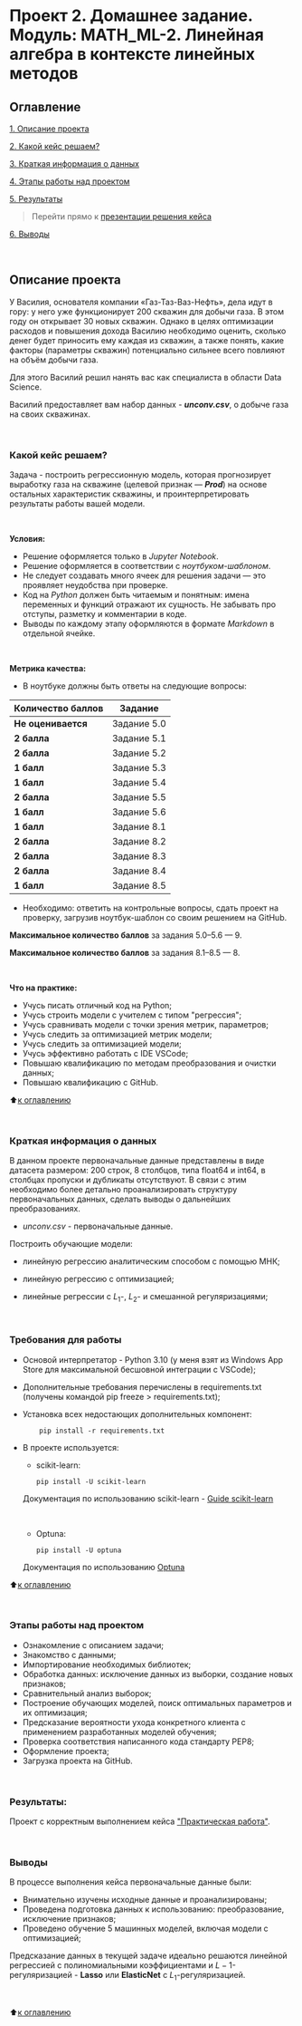 # Проект 2. Домашнее задание. Модуль: MATH_ML-2. Линейная алгебра в контексте линейных методов

## Оглавление
[1. Описание проекта](https://github.com/dushaelena1319/data_science/blob/main/project_2/README.md#Описание-проекта)

[2. Какой кейс решаем?](https://github.com/dushaelena1319/data_science/blob/main/project_2/README.md#Какой-кейс-решаем)

[3. Краткая информация о данных](https://github.com/dushaelena1319/data_science/blob/main/project_2/README.md##Краткая-информация-о-данных)

[4. Этапы работы над проектом](https://github.com/dushaelena1319/data_science/blob/main/project_2/README.md#Этапы-работы-над-проектом)

[5. Результаты](https://github.com/dushaelena1319/data_science/blob/main/project_2/README.md#Результаты)

  > Перейти прямо к [презентации решения кейса](https://github.com/dushaelena1319/data_science/blob/main/project_2/скважина.ipynb)

[6. Выводы](https://github.com/dushaelena1319/data_science/blob/main/project_2/README.md#Выводы)  


<br>

## Описание проекта
У Василия, основателя компании «Газ-Таз-Ваз-Нефть», дела идут в гору: у него уже функционирует 200 скважин для добычи газа. В этом году он открывает 30 новых скважин. Однако в целях оптимизации расходов и повышения дохода Василию необходимо оценить, сколько денег будет приносить ему каждая из скважин, а также понять, какие факторы (параметры скважин) потенциально сильнее всего повлияют на объём добычи газа.

Для этого Василий решил нанять вас как специалиста в области Data Science.

Василий предоставляет вам набор данных - ***unconv.csv***, о добыче газа на своих скважинах.

<br>

### Какой кейс решаем?
Задача - построить регрессионную модель, которая прогнозирует выработку газа на скважине (целевой признак — ***Prod***) на основе остальных характеристик скважины, и проинтерпретировать результаты работы вашей модели.

<br>

**Условия:**
- Решение оформляется только в *Jupyter Notebook*.
- Решение оформляется в соответствии с *ноутбуком-шаблоном*.
- Не следует создавать много ячеек для решения задачи — это проявляет неудобства при проверке.
- Код на *Python* должен быть читаемым и понятным: имена переменных и функций отражают их сущность. Не забывать про отступы, разметку и комментарии в коде.
- Выводы по каждому этапу оформляются в формате *Markdown* в отдельной ячейке.

<br>

**Метрика качества:**
* В ноутбуке должны быть ответы на следующие вопросы:
<!-- <table>
  <tbody>
    <tr style="vertical-align:middle">
      <td style="background-color: #2e765e; color: white; font-weight: bold">2 балла</td>
      <td style="align:left">Правильность решения задач, логичность построения запросов</td>
    </tr>
    <tr>
      <td style="background-color: #2e765e; color: white; font-weight: bold">2 балла</td>
      <td style="align:left">Читабельность и верное форматирование запросов и кода на Python, наличие комментариев в запросах;<br>Аккуратность оформления решения</td>
    </tr>
    <tr>
      <td style="background-color: #2e765e; color: white; font-weight: bold">2 балла</td>
      <td style="align:left">Логичность и полнота выводов</td>
    </tr>
    <tr>
      <td style="background-color: #2e765e; color: white; font-weight: bold">2 балла</td>
      <td style="align:left">Дополнительные исследования данных</td>
    </tr>
  </tbody>
</table> -->

| **Количество баллов** | **Задание** |
| --- | --- |
| **Не оценивается** | Задание 5.0 |
| **2 балла** | Задание 5.1 |
| **2 балла** | Задание 5.2 |
| **1 балл** | Задание 5.3 |
| **1 балл** | Задание 5.4 |
| **2 балла** | Задание 5.5 |
| **1 балл** | Задание 5.6 |
| **1 балл** | Задание 8.1 |
| **2 балла** | Задание 8.2 |
| **2 балла** | Задание 8.3 |
| **2 балла** | Задание 8.4 |
| **1 балл** | Задание 8.5 |

* Необходимо: ответить на контрольные вопросы, сдать проект на проверку, загрузив ноутбук-шаблон со своим решением на GitHub.

**Максимальное количество баллов** за задания 5.0–5.6 — 9.

**Максимальное количество баллов** за задания 8.1–8.5 — 8.

<br>

**Что на практике:**
-   Учусь писать отличный код на Python;
-   Учусь строить модели с учителем с типом "регрессия";
-   Учусь сравнивать модели с точки зрения метрик, параметров;
-   Учусь следить за оптимизацией метрик модели;
-   Учусь следить за оптимизацией модели;
-   Учусь эффективно работать с IDE VSCode;
-   Повышаю квалификацию по методам преобразования и очистки данных; 
-   Повышаю квалификацию с GitHub.

:arrow_up:[к оглавлению](https://github.com/dushaelena1319/data_science/blob/main/project_2/README.md#Оглавление)

<br>

### Краткая информация о данных

В данном проекте первоначальные данные представлены в виде датасета размером: 200 строк, 8 столбцов, типа float64 и int64, в столбцах пропуски и дубликаты отсутствуют. В связи с этим необходимо более детально проанализировать структуру первоначальных данных, сделать выводы о дальнейших преобразованиях.

* *unconv.csv* - первоначальные данные.

Построить обучающие модели: 

* линейную регрессию аналитическим способом с помощью МНК;

* линейную регрессию с оптимизацией;

* линейные регрессии с $L_1$-, $L_2$- и смешанной регуляризациями;

<br>

### Требования для работы
*   Основой интерпретатор - Python 3.10 (у меня взят из Windows App Store для максимальной бесшовной интеграции с VSCode);
*   Дополнительные требования перечислены в requirements.txt (получены командой pip freeze > requirements.txt);
*   Установка всех недостающих дополнительных компонент:

            pip install -r requirements.txt

*   В проекте используется:

    *   scikit-learn:
            
            pip install -U scikit-learn
    
    Документация по использованию scikit-learn - [Guide scikit-learn](https://scikit-learn.org/stable/user_guide.html)
    
    <br>

    *   Optuna:

            pip install -U optuna

    Документация по использованию [Optuna](https://optuna.readthedocs.io/en/stable/reference/index.html)


:arrow_up:[к оглавлению](https://github.com/dushaelena1319/data_science/blob/main/project_2/README.md#Оглавление)

<br>

### Этапы работы над проектом
- Ознакомление с описанием задачи;
- Знакомство с данными;
- Импортирование необходимых библиотек;
- Обработка данных: исключение данных из выборки, создание новых признаков;
- Сравнительный анализ выборок;
- Построение обучающих моделей, поиск оптимальных параметров и их оптимизация;
- Предсказание вероятности ухода конкретного клиента с применением разработанных моделей обучения;
- Проверка соответствия написанного кода стандарту PEP8;
- Оформление проекта;
- Загрузка проекта на GitHub.

<br>

### Результаты:

Проект c корректным выполнением кейса ["Практическая работа"](https://github.com/dushaelena1319/data_science/blob/main/project_2/README.md/скважина.ipynb).

<br>

### Выводы
В процессе выполнения кейса первоначальные данные были:
* Внимательно изучены исходные данные и проанализированы;
* Проведена подготовка данных к использованию: преобразование, исключение признаков;
* Проведено обучение 5 машинных моделей, включая модели с оптимизацией;

Предсказание данных в текущей задаче идеально решаются линейной регрессией с полиномиальными коэффициентами и $L-1$-регуляризацией - **Lasso** или **ElasticNet** с $L_1$-регуляризацией.

<br>

:arrow_up:[к оглавлению](https://github.com/dushaelena1319/data_science/blob/main/project_2/README.md#Оглавление)
